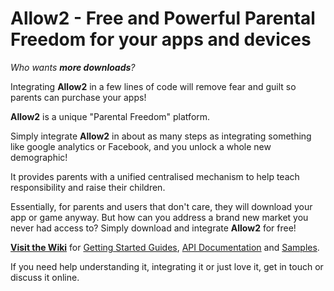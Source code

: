 # Allow2 - Free and Powerful Parental Freedom for your apps and devices

*Who wants **more downloads**?*

Integrating **Allow2** in a few lines of code will remove fear and guilt so parents can purchase your apps!

**Allow2** is a unique "Parental Freedom" platform.

Simply integrate **Allow2** in about as many steps as integrating something like google analytics or Facebook, and you unlock a whole new demographic!

It provides parents with a unified centralised mechanism to help teach responsibility and raise their children.

Essentially, for parents and users that don't care, they will download your app or game anyway. But how can you address a brand new market you never had access to? Simply download and integrate **Allow2** for free!

**[Visit the Wiki](https://github.com/Allow2/Allow2Unity/wiki)** for [Getting Started Guides](https://github.com/Allow2/Allow2Unity/wiki), [API Documentation](https://github.com/Allow2/Allow2Unity/wiki) and [Samples](https://github.com/Allow2/Allow2Unity/wiki).

If you need help understanding it, integrating it or just love it, get in touch or discuss it online.
